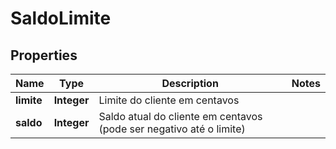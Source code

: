 

# SaldoLimite


## Properties

| Name | Type | Description | Notes |
|------------ | ------------- | ------------- | -------------|
|**limite** | **Integer** | Limite do cliente em centavos |  |
|**saldo** | **Integer** | Saldo atual do cliente em centavos (pode ser negativo até o limite) |  |



